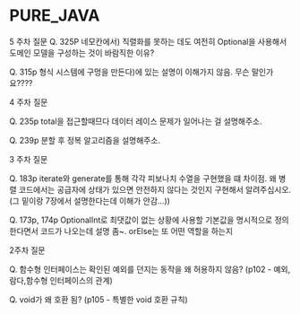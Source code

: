 # PURE_JAVA

5 주차 질문
Q. 325P 네모칸에서) 직렬화를 못하는 데도 여전히 Optional을 사용해서 도메인 모델을 구성하는 것이 바람직한 이유?

Q. 315p 형식 시스템에 구멍을 만든다)에 있는 설명이 이해가지 않음. 무슨 말인가요????



4 주차 질문

Q. 235p total을 접근할때므다 데이터 레이스 문제가 일어나는 걸 설명해주소.

Q. 239p 분할 후 정복 알고리즘을 설명해주소.



3 주차 질문

Q. 183p iterate와 generate를 통해 각각 피보나치 수열을 구현했을 떄 차이점.
왜 병렬 코드에서는 공급자에 상태가 있으면 안전하지 않다는 것인지 구현해서 알려주십시오.
(그 밑이랑 7장에서 설명한다는데 이해가 안감...))

Q. 173p, 174p OptionalInt로 최댓값이 없는 상황에 사용할 기본값을 명시적으로 정의한다면서
코드가 나오는데 설명 좀~. orElse는 또 어떤 역할을 하는지


2주차 질문

Q. 함수형 인터페이스는 확인된 예외를 던지는 동작을 왜 허용하지 않음? (p102 - 예외,람다,함수형 인터페이스의 관계)

Q. void가 왜 호환 됨? (p105 - 특별한 void 호환 규칙)
